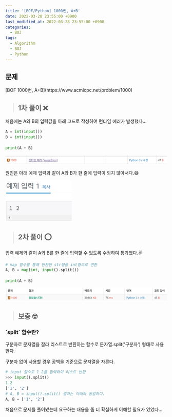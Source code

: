 ```yaml
---
title: '[BOF/Python] 1000번, A+B'
date: 2022-03-28 23:55:00 +0900
last_modified_at: 2022-03-28 23:55:00 +0900
categories:
  - BOJ
tags:
  - Algorithm
  - BOJ
  - Python
---
```


<h2><i class='fa-solid fa-puzzle-piece'></i> 문제</h2>
[<i class='fa-solid fa-link'></i>BOF 1000번, A+B](https://www.acmicpc.net/problem/1000)

><h2>1차 풀이 ❌</h2>

처음에는 A와 B의 입력값을 아래 코드로 작성하여 런타임 에러가 발생했다...
```python
A = int(input())
B = int(input())

print(A + B)
```
![image](/assets/images/boj1000/boj_1000_runtime_err.png)



원인은 아래 예제 입력과 같이 A와 B가 한 줄에 입력이 되지 않아서다.😅

![image](/assets/images/boj1000/boj_1000_ex_insert.png)

><h2>2차 풀이 ⭕</h2>

입력 예제와 같이 A와 B를 한 줄에 입력할 수 있도록 수정하여 통과했다.✌️

```python
# map 함수를 통해 반환된 str형을 int형으로 변환
A, B = map(int, input().split())

print(A + B)
```

![image](/assets/images/boj1000/boj_1000_success.png)

><h2>보충 🤓</h2>

<h3>`split` 함수란?</h3>

구분자로 문자열을 잘라 리스트로 반환하는 함수로 문자열.split('구분자') 형태로 사용한다.

구분자 없이 사용할 경우 공백을 기준으로 문자열을 자른다.

```python
# input 함수로 1 2를 입력하여 리스트 반환
>>> input().split()
1 2
['1', '2']
# A, B = input().split() 결과는 아래와 동일하다.
A, B = ['1', '2']
```

처음으로 문제를 풀어봤는데 요구하는 내용을 좀 더 확실하게 이해할 필요가 있었다...